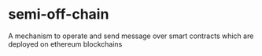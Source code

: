 # semi-off-chain
A mechanism to operate and send message over smart contracts which are deployed on ethereum blockchains
